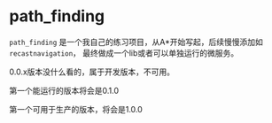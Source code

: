 # path_finding

`path_finding` 是一个我自己的练习项目，从A*开始写起，后续慢慢添加如`recastnavigation`，
最终做成一个lib或者可以单独运行的微服务。

0.0.x版本没什么看的，属于开发版本，不可用。

第一个能运行的版本将会是0.1.0

第一个可用于生产的版本，将会是1.0.0

